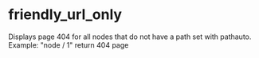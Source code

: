 # friendly_url_only
Displays page 404 for all nodes that do not have a path set with pathauto.
Example: "node / 1" return 404 page
